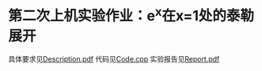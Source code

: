 # 第二次上机实验作业：e<sup>x</sup>在x=1处的泰勒展开

具体要求见[Description.pdf](Description.pdf)
代码见[Code.cpp](Code/Code.cpp)
实验报告见[Report.pdf](Report/Report.pdf)